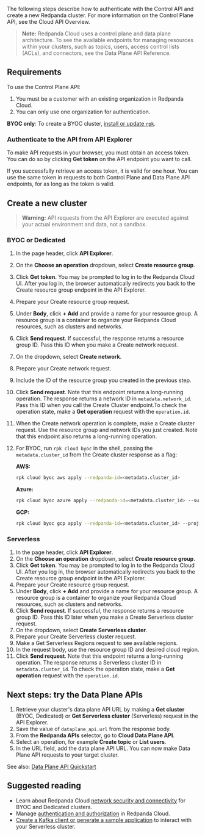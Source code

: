 The following steps describe how to authenticate with the Control API and create a new Redpanda cluster. For more information on the Control Plane API, see the Cloud API Overview.

> **Note:** Redpanda Cloud uses a control plane and data plane architecture. 
To see the available endpoints for managing resources within your clusters, such as topics, users, access control lists (ACLs), and connectors, see the Data Plane API Reference.

## Requirements

To use the Control Plane API:

1. You must be a customer with an existing organization in Redpanda Cloud.
2. You can only use one organization for authentication.

**BYOC only**: To create a BYOC cluster, [install or update `rpk`](https://docs.redpanda.com/redpanda-cloud/manage/rpk/rpk-install).

### Authenticate to the API from API Explorer

To make API requests in your browser, you must obtain an access token. You can do so by clicking **Get token** on the API endpoint you want to call.

If you successfully retrieve an access token, it is valid for one hour. You can use the same token in requests to both Control Plane and Data Plane API endpoints, for as long as the token is valid.

## Create a new cluster

> **Warning:** API requests from the API Explorer are executed against your actual environment and data, not a sandbox.

### BYOC or Dedicated

1. In the page header, click **API Explorer**.
1. On the **Choose an operation** dropdown, select **Create resource group**.
1. Click **Get token**. You may be prompted to log in to the Redpanda Cloud UI. After you log in, the browser automatically redirects you back to the Create resource group endpoint in the API Explorer.
1. Prepare your Create resource group request.
  1. Under **Body**, click **+ Add** and provide a name for your resource group. A resource group is a container to organize your Redpanda Cloud resources, such as clusters and networks.
  1. Click **Send request**. If successful, the response returns a resource group ID. Pass this ID when you make a Create network request. 
1. On the dropdown, select **Create network**.
1. Prepare your Create network request.
  1. Include the ID of the resource group you created in the previous step. 
  1. Click **Send request**. Note that this endpoint returns a long-running operation. The response returns a network ID in `metadata.network_id`. Pass this ID when you call the Create Cluster endpoint.To check the operation state, make a **Get operation** request with the `operation.id`.  
1. When the Create network operation is complete, make a Create cluster request. Use the resource group and network IDs you just created. Note that this endpoint also returns a long-running operation.
1. For BYOC, run `rpk cloud byoc` in the shell, passing the `metadata.cluster_id` from the Create cluster response as a flag:

   **AWS:**
   ```bash
   rpk cloud byoc aws apply --redpanda-id=<metadata.cluster_id>
   ```
   **Azure:**
   ```bash
   rpk cloud byoc azure apply --redpanda-id=<metadata.cluster_id> --subscription-id=<redpanda-cluster-azure-subscription-id>
   ```
   **GCP:**
   ```bash
   rpk cloud byoc gcp apply --redpanda-id=<metadata.cluster_id> --project-id=<gcp-project-id>
   ```

### Serverless

1. In the page header, click **API Explorer**.
1. On the **Choose an operation** dropdown, select **Create resource group**.
1. Click **Get token**. You may be prompted to log in to the Redpanda Cloud UI. After you log in, the browser automatically redirects you back to the Create resource group endpoint in the API Explorer.
1. Prepare your Create resource group request.
  1. Under **Body**, click **+ Add** and provide a name for your resource group. A resource group is a container to organize your Redpanda Cloud resources, such as clusters and networks.
  1. Click **Send request**. If successful, the response returns a resource group ID. Pass this ID later when you make a Create Serverless cluster request. 
1. On the dropdown, select **Create Serverless cluster**. 
1. Prepare your Create Serverless cluster request.
  1. Make a Get Serverless Regions request to see available regions.
  1. In the request body, use the resource group ID and desired cloud region.
  1. Click **Send request**. Note that this endpoint returns a long-running operation. The response returns a Serverless cluster ID in `metadata.cluster_id`. To check the operation state, make a **Get operation** request with the `operation.id`.

## Next steps: try the Data Plane APIs

1. Retrieve your cluster's data plane API URL by making a **Get cluster** (BYOC, Dedicated) or **Get Serverless cluster** (Serverless) request in the API Explorer.
1. Save the value of `dataplane_api.url` from the response body.
1. From the **Redpanda APIs** selector, go to **Cloud Data Plane API**.
1. Select an operation, for example **Create topic** or **List users**. 
1. In the URL field, add the data plane API URL. You can now make Data Plane API requests to your target cluster.

See also: [Data Plane API Quickstart](https://docs.redpanda.com/api/doc/cloud-dataplane/topic/topic-quickstart)

## Suggested reading

- Learn about Redpanda Cloud [network security and connectivity](https://docs.redpanda.com/redpanda-cloud/networking/) for BYOC and Dedicated clusters.
- Manage [authentication and authorization](https://docs.redpanda.com/redpanda-cloud/security/authorization/) in Redpanda Cloud.
- [Create a Kafka client or generate a sample application](https://docs.redpanda.com/redpanda-cloud/get-started/cluster-types/serverless/#connect-with-your-cluster) to interact with your Serverless cluster.